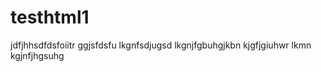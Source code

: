 # testhtml1
jdfjhhsdfdsfoiitr ggjsfdsfu 
lkgnfsdjugsd
lkgnjfgbuhgjkbn
kjgfjgiuhwr lkmn
kgjnfjhgsuhg
